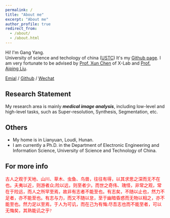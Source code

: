 ```yaml
---
permalink: /
title: "About me"
excerpt: "About me"
author_profile: true
redirect_from: 
  - /about/
  - /about.html
---
```


Hi! I'm Gang Yang.  
University of science and techology of china ([USTC](https://www.ustc.edu.cn/))
It's my [Github page](https://yggame.github.io/).
I am very fortunate to be advised by [Prof. Xun Chen](http://staff.ustc.edu.cn/~xunchen/) of X-Lab and [Prof. Aiping Liu](http://leinao.ustc.edu.cn/2021/0430/c25926a483613/page.htm). 

[Emial](yg1997@mail.ustc.edu.cn)  /  [Github](https://github.com/yggame) / [Wechat](../images/wechat.jpg) 

## Research Statement

My research area is mainly **_medical image analysis_**, including low-level and high-level tasks, such as Super-resolution, Synthesis, Segmentation, etc.

## Others

- My home is in Lianyuan, Loudi, Hunan.
- I am currently a Ph.D. in the Department of Electronic Engineering and Information Science, University of Science and Technology of China.

For more info
------

<font color=red face="华文行楷">古人之观于天地、山川、草木、虫鱼、鸟兽，往往有得，以其求思之深而无不在也。夫夷以近，则游者众;险以远，则至者少。而世之奇伟、瑰怪，非常之观，常在于险远，而人之所罕至焉，故非有志者不能至也。有志矣，不随以止也，然力不足者，亦不能至也。有志与力，而又不随以怠，至于幽暗昏惑而无物以相之，亦不能至也。然力足以至焉，于人为可讥，而在己为有悔;尽吾志也而不能至者，可以无悔矣，其熟能讥之乎? </font>

